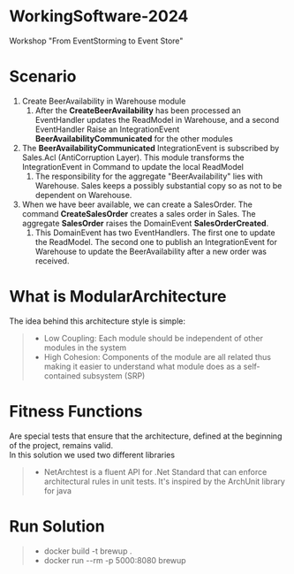 # WorkingSoftware-2024
Workshop "From EventStorming to Event Store"

# Scenario
1. Create BeerAvailability in Warehouse module
   1. After the **CreateBeerAvailability** has been processed an EventHandler updates the ReadModel in Warehouse, and a second EventHandler Raise an IntegrationEvent **BeerAvailabilityCommunicated** for the other modules
2. The **BeerAvailabilityCommunicated** IntegrationEvent is subscribed by Sales.Acl (AntiCorruption Layer). This module transforms the IntegrationEvent in Command to update the local ReadModel
   1. The responsibility for the aggregate "BeerAvailability" lies with Warehouse. Sales keeps a possibly substantial copy so as not to be dependent on Warehouse.
3. When we have beer available, we can create a SalesOrder. The command **CreateSalesOrder** creates a sales order in Sales. The aggregate **SalesOrder** raises the DomainEvent **SalesOrderCreated**.
   1. This DomainEvent has two EventHandlers. The first one to update the ReadModel. The second one to publish an IntegrationEvent for Warehouse to update the BeerAvailability after a new order was received.

# What is ModularArchitecture
The idea behind this architecture style is simple:  
> - Low Coupling: Each module should be independent of other modules in the system  
> - High Cohesion: Components of the module are all related thus making it easier to understand what module does as a self-contained subsystem (SRP)  

# Fitness Functions
Are special tests that ensure that the architecture, defined at the beginning of the project, remains valid.  
In this solution we used two different libraries  
> - NetArchtest is a fluent API for .Net Standard that can enforce architectural rules in unit tests. It's inspired by the ArchUnit library for java  

# Run Solution
> - docker build -t brewup .  
> - docker run --rm -p 5000:8080 brewup